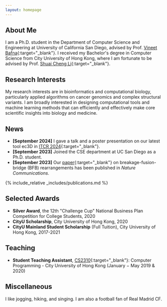 ```yaml
---
layout: homepage
---
```


## About Me

I am a Ph.D. student in the Department of Computer Science and Engineering at University of California San Diego, advised by Prof. [Vineet Bafna](https://jacobsschool.ucsd.edu/node/3480){:target="_blank"}. I received my Bachelor's degree in Computer Science from City University of Hong Kong, where I am fortunate to be advised by Prof. [Shuai Cheng Li](https://www.cs.cityu.edu.hk/~shuaicli/){:target="_blank"}.

## Research Interests

My research interests are in bioinformatics and computational biology, particularly applied algorithms on cancer genomics and complex structural variants. I am broadly interested in designing computational tools and machine learning methods that can efficiently and effectively make core scientific insights into biology and medicine.

## News

- **[September 2024]** I gave a talk and a poster presentation on our latest tool ec3D in [ITCR 2024](https://itcr2024.org/){:target="_blank"}. 
- **[September 2023]** Joined the CSE department at UC San Diego as a Ph.D. student. 
- **[September 2023]** Our [paper](https://www.nature.com/articles/s41467-023-41259-w){:target="_blank"} on breakage-fusion-bridge (BFB) rearrangements has been published in *Nature Communications*.

{% include_relative _includes/publications.md %}

## Selected Awards
- **Silver Award**, the 12th "Challenge Cup" National Business Plan Competition for College Students, 2020
- **CityU Scholarship**, City University of Hong Kong, 2020
- **CityU Mainland Student Scholarship** (Full Tuition), City University of Hong Kong, 2017-2021

## Teaching
- **Student Teaching Assistant**, [CS2310](https://www.cityu.edu.hk/catalogue/ug/current/course/CS2310.htm){:target="_blank"}: Computer Programming - City University of Hong Kong (January − May 2019 & 2020)

## Miscellaneous

I like jogging, hiking, and singing. I am also a football fan of Real Madrid CF.

<!-- {% include_relative _includes/services.md %} -->
